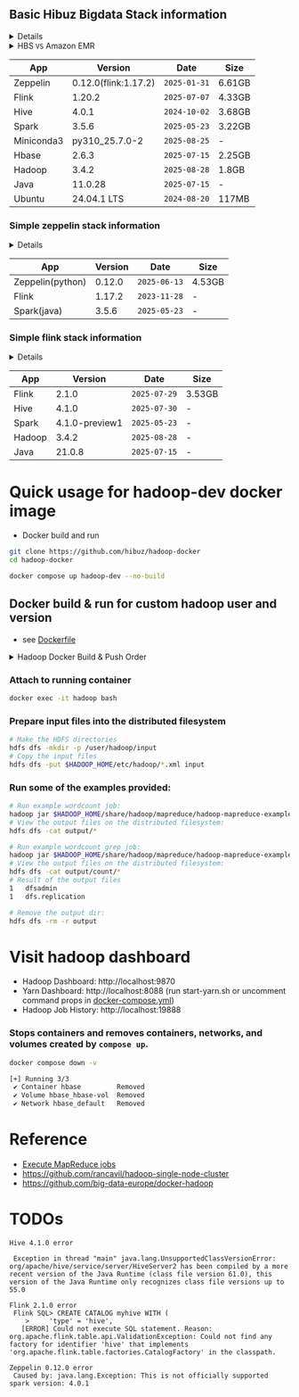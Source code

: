 ## Basic Hibuz Bigdata Stack information
<details><summary>Details</summary>

```bash
# run
cd hadoop-docker/zeppelin
docker compose up --no-build

# attach
docker exec -it zeppelin bash

# ls
hadoop@efa0809b5859:~$ ls -al ~/
drwxr-xr-x 1 hadoop hadoop 4096 Sep 21 01:27 zeppelin-0.12.0
drwxr-xr-x 1 hadoop hadoop 4096 Nov 13  2023 flink-1.17.2
drwxr-xr-x 1 hadoop hadoop 4096 Sep 19 06:47 hive-4.0.1
drwxr-xr-x 1 hadoop hadoop 4096 Sep 19 06:47 spark-3.5.6
drwxr-xr-x 1 hadoop hadoop 4096 Sep 19 06:24 hbase-2.6.3
drwxr-xr-x 1 hadoop hadoop 4096 Sep 21 01:27 hadoop-3.4.2
```
</details>

<details>
<summary>HBS <code>VS</code> Amazon EMR</summary>
<strong>릴리스 정보</strong>
<ul>
  <li>Hibuz`s HBS(0.12.0) <code>2025-09-20</code></li>
  <li>Amazon EMR(7.10.0) <code>2025-08-15</code></li>
</ul>

<strong>EMR 버전 정보</strong>
<ul>
  <li>Zeppelin: 0.11.1</li>
  <li>Flink: 1.20.0-amzn-4</li>
  <li>Hive: 3.1.3-amzn-19</li>
  <li>Spark: 3.5.5-amzn-1</li>
  <li>HBase: 2.6.2-amzn-1</li>
  <li>Hadoop: 3.4.1-amzn-2</li>
  <li>Python: 3.9, 3.11</li>
</ul>
</details>

| App        | Version              | Date         | Size   |
| ---------- | -------------------- | ------------ | ------ |
| Zeppelin   | 0.12.0(flink:1.17.2) | `2025-01-31` | 6.61GB |
| Flink      | 1.20.2               | `2025-07-07` | 4.33GB |
| Hive       | 4.0.1                | `2024-10-02` | 3.68GB |
| Spark      | 3.5.6                | `2025-05-23` | 3.22GB |
| Miniconda3 | py310_25.7.0-2       | `2025-08-25` | -      |
| Hbase      | 2.6.3                | `2025-07-15` | 2.25GB |
| Hadoop     | 3.4.2                | `2025-08-28` | 1.8GB  |
| Java       | 11.0.28              | `2025-07-15` | -      |
| Ubuntu     | 24.04.1 LTS          | `2024-08-20` | 117MB  |

### Simple zeppelin stack information
<details><summary>Details</summary>

```bash
# run
docker run --rm -it -p 8083:8083 -p 9995:9995 -p 18080:18080 --name zeppelin-tmp hibuz/zeppelin-dev:simple
# ls
docker exec -it zeppelin ls -al /home/hadoop
drwxr-xr-x  1 hadoop hadoop 4096 Sep 21 01:23 zeppelin-0.12.0
drwxr-xr-x  1 hadoop hadoop 4096 Nov 13  2023 flink-1.17.2
drwxr-xr-x 13 hadoop hadoop 4096 May 23 06:49 spark-3.5.6
```
</details>

| App              | Version | Date         | Size   |
| ---------------- | ------- | ------------ | ------ |
| Zeppelin(python) | 0.12.0  | `2025-06-13` | 4.53GB |
| Flink            | 1.17.2  | `2023-11-28` | -      |
| Spark(java)      | 3.5.6   | `2025-05-23` | -      |

### Simple flink stack information
<details><summary>Details</summary>

```bash
# run
docker run --rm -it -p 8083:8083 --name flink-tmp hibuz/flink-dev:simple

# ls
docker exec -it flink-tmp ls -al /home/hadoop
drwxr-xr-x 1 hadoop hadoop 4096 Jul 21 12:58 flink-2.1.0
drwxr-xr-x 1 hadoop hadoop 4096 Sep 21 00:39 hive-4.1.0
drwxr-xr-x 1 hadoop hadoop 4096 Jul  8 10:57 spark-4.1.0-preview1
drwxr-xr-x 1 hadoop hadoop 4096 Sep 21 00:48 hadoop-3.4.2
```
</details>

| App        | Version        | Date         | Size   |
| ---------- | -------------- | ------------ | ------ |
| Flink      | 2.1.0          | `2025-07-29` | 3.53GB |
| Hive       | 4.1.0          | `2025-07-30` | -      |
| Spark      | 4.1.0-preview1 | `2025-05-23` | -      |
| Hadoop     | 3.4.2          | `2025-08-28` | -      |
| Java       | 21.0.8         | `2025-07-15` | -      |

# Quick usage for hadoop-dev docker image
- Docker build and run
```bash
git clone https://github.com/hibuz/hadoop-docker
cd hadoop-docker

docker compose up hadoop-dev --no-build
```

## Docker build & run for custom hadoop user and version
- see [Dockerfile](Dockerfile)
<details><summary>Hadoop Docker Build & Push Order</summary>

```bash
# hadoop
hadoop-docker$ docker build -t hibuz/hadoop-dev .
# hbase|spark|hive|flink
hadoop-docker/(hbase|spark|hive|flink)$ docker compose up --build
# flink-base for zeppelin
hadoop-docker/zeppelin$ docker compose build flink-base
# zeppelin
hadoop-docker/zeppelin$ docker compose up --build


# docker taagging & push
docker tag hibuz/hadoop-dev hibuz/hadoop-dev:3.x.x
docker push hibuz/hadoop-dev
docker push hibuz/hadoop-dev:3.x.x
```
</details>


### Attach to running container
```bash
docker exec -it hadoop bash
```

### Prepare input files into the distributed filesystem
```bash
# Make the HDFS directories
hdfs dfs -mkdir -p /user/hadoop/input
# Copy the input files
hdfs dfs -put $HADOOP_HOME/etc/hadoop/*.xml input
```

### Run some of the examples provided:
```bash
# Run example wordcount job:
hadoop jar $HADOOP_HOME/share/hadoop/mapreduce/hadoop-mapreduce-examples-*.jar wordcount input output
# View the output files on the distributed filesystem:
hdfs dfs -cat output/*

# Run example wordcount grep job:
hadoop jar $HADOOP_HOME/share/hadoop/mapreduce/hadoop-mapreduce-examples-*.jar grep input output/count 'dfs[a-z.]+'
# View the output files on the distributed filesystem:
hdfs dfs -cat output/count/*
# Result of the output files 
1	dfsadmin
1	dfs.replication

# Remove the output dir:
hdfs dfs -rm -r output
```

# Visit hadoop dashboard
- Hadoop Dashboard: http://localhost:9870
- Yarn Dashboard: http://localhost:8088 (run start-yarn.sh or uncomment command props in [docker-compose.yml](docker-compose.yml))
- Hadoop Job History: http://localhost:19888

### Stops containers and removes containers, networks, and volumes created by `compose up`.
```bash
docker compose down -v

[+] Running 3/3
 ✔ Container hbase         Removed
 ✔ Volume hbase_hbase-vol  Removed
 ✔ Network hbase_default   Removed
```

# Reference
- [Execute MapReduce jobs](https://hadoop.apache.org/docs/stable/hadoop-project-dist/hadoop-common/SingleCluster.html#Execution)
- https://github.com/rancavil/hadoop-single-node-cluster
- https://github.com/big-data-europe/docker-hadoop

# TODOs
```
Hive 4.1.0 error

 Exception in thread "main" java.lang.UnsupportedClassVersionError: org/apache/hive/service/server/HiveServer2 has been compiled by a more recent version of the Java Runtime (class file version 61.0), this version of the Java Runtime only recognizes class file versions up to 55.0

Flink 2.1.0 error
 Flink SQL> CREATE CATALOG myhive WITH (
    >     'type' = 'hive',
   [ERROR] Could not execute SQL statement. Reason: org.apache.flink.table.api.ValidationException: Could not find any factory for identifier 'hive' that implements 'org.apache.flink.table.factories.CatalogFactory' in the classpath.

Zeppelin 0.12.0 error
 Caused by: java.lang.Exception: This is not officially supported spark version: 4.0.1 
```